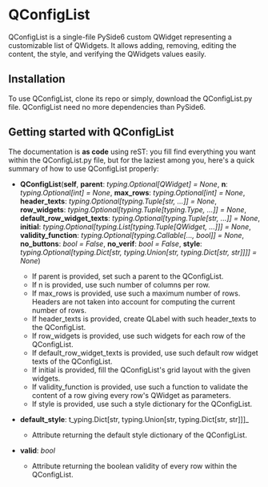 
# QConfigList  
QConfigList is a single-file PySide6 custom QWidget representing a customizable list of QWidgets. It allows adding, removing, editing the content, the style, and verifying the QWidgets values easily.

## Installation
To use QConfigList, clone its repo or simply, download the QConfigList.py file. QConfigList need no more dependencies than PySide6.

## Getting started with QConfigList
The documentation is **as code** using reST: you fill find everything you want within the QConfigList.py file, but for the laziest among you, here's a quick summary of how to use QConfigList properly:

- **QConfigList**(**self**, **parent**: _typing.Optional[QWidget] = None_,  **n**: _typing.Optional[int] = None_,  **max_rows**: _typing.Optional[int] = None_,  **header_texts**: _typing.Optional[typing.Tuple[str, ...]] = None_,  **row_widgets**: _typing.Optional[typing.Tuple[typing.Type, ...]] = None_,  **default_row_widget_texts**: _typing.Optional[typing.Tuple[str, ...]] = None_,  **initial**: _typing.Optional[typing.List[typing.Tuple[QWidget, ...]]] = None_,  **validity_function**: _typing.Optional[typing.Callable[..., bool]] = None_,  **no_buttons**: _bool = False_,  **no_verif**: _bool = False_,  **style**: _typing.Optional[typing.Dict[str, typing.Union[str, typing.Dict[str, str]]]] = None_)
    - If parent is provided, set such a parent to the QConfigList.
    - If n is provided, use such number of columns per row.
    - If max_rows is provided, use such a maximum number of rows. Headers are not taken into account for computing the current number of rows.
    - If header_texts is provided, create QLabel with such header_texts to the QConfigList.
    - If row_widgets is provided, use such widgets for each row of the QConfigList.
    - If default_row_widget_texts is provided, use such default row widget texts of the QConfigList.
    - If initial is provided, fill the QConfigList's grid layout with the given widgets.
    - If validity_function is provided, use such a function to validate the content of a row giving every row's QWidget as parameters.  
    - If style is provided, use such a style dictionary for the QConfigList.
  
 - **default_style**: t_yping.Dict[str, typing.Union[str, typing.Dict[str, str]]]_
     - Attribute returning the default style dictionary of the QConfigList.
   
 - **valid**: _bool_
     - Attribute returning the boolean validity of every row within the QConfigList.
  